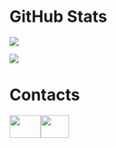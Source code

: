 # GitHub Stats

![](https://github-readme-stats.vercel.app/api?username=Its-LALOL&hide=contribs&show_icons=true&theme=tokyonight)

![](https://github-readme-stats.vercel.app/api/top-langs/?username=Its-LALOL&theme=tokyonight&layout=compact)


# Contacts
[<img src='https://upload.wikimedia.org/wikipedia/commons/thumb/0/09/YouTube_full-color_icon_%282017%29.svg/2560px-YouTube_full-color_icon_%282017%29.svg.png' height='40' width
='55'>](https://www.youtube.com/channel/UCrPxV_35vSAQ_kvtrO-zVTA "YouTube")[<img src='https://avatars.githubusercontent.com/u/39399893?s=280&v=4' height='40' width
='50'>](https://guilded.gg/LALOL "Guilded")
